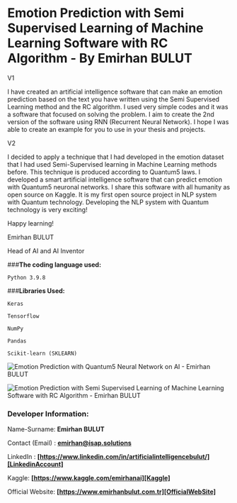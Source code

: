 # **Emotion Prediction with Semi Supervised Learning of Machine Learning Software with RC Algorithm - By Emirhan BULUT**
V1

I have created an artificial intelligence software that can make an emotion prediction based on the text you have written using the Semi Supervised Learning method and the RC algorithm. I used very simple codes and it was a software that focused on solving the problem. I aim to create the 2nd version of the software using RNN (Recurrent Neural Network). I hope I was able to create an example for you to use in your thesis and projects.

V2

I decided to apply a technique that I had developed in the emotion dataset that I had used Semi-Supervised learning in Machine Learning methods before. This technique is produced according to Quantum5 laws. I developed a smart artificial intelligence software that can predict emotion with Quantum5 neuronal networks. I share this software with all humanity as open source on Kaggle. It is my first open source project in NLP system with Quantum technology. Developing the NLP system with Quantum technology is very exciting!

Happy learning!

Emirhan BULUT

Head of AI and AI Inventor

###**The coding language used:**

`Python 3.9.8`

###**Libraries Used:**

`Keras`

`Tensorflow`

`NumPy`

`Pandas`

`Scikit-learn (SKLEARN)`

<img class="fit-picture"
     src="https://raw.githubusercontent.com/emirhanai/Emotion-Prediction-with-Semi-Supervised-Learning-of-Machine-Learning-Software-with-RC-Algorithm---By/main/Quantum%205.png"
     alt="Emotion Prediction with Quantum5 Neural Network on AI - Emirhan BULUT">

<img class="fit-picture"
     src="https://raw.githubusercontent.com/emirhanai/Emotion-Prediction-with-Semi-Supervised-Learning-of-Machine-Learning-Software-with-RC-Algorithm---By/main/Emotion%20Prediction%20with%20Semi%20Supervised%20Learning%20of%20Machine%20Learning%20Software%20with%20RC%20Algorithm%20-%20By%20Emirhan%20BULUT.png"
     alt="Emotion Prediction with Semi Supervised Learning of Machine Learning Software with RC Algorithm - Emirhan BULUT">
     
### **Developer Information:**

Name-Surname: **Emirhan BULUT**

Contact (Email) : **emirhan@isap.solutions**

LinkedIn : **[https://www.linkedin.com/in/artificialintelligencebulut/][LinkedinAccount]**

[LinkedinAccount]: https://www.linkedin.com/in/artificialintelligencebulut/

Kaggle: **[https://www.kaggle.com/emirhanai][Kaggle]**

Official Website: **[https://www.emirhanbulut.com.tr][OfficialWebSite]**

[Kaggle]: https://www.kaggle.com/emirhanai

[OfficialWebSite]: https://www.emirhanbulut.com.tr



